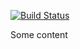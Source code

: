 [![Build Status](https://travis-ci.org/WebMatrixware/logboss.svg?branch=master)](https://travis-ci.org/WebMatrixware/logboss)

Some content
